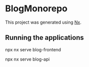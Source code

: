 # BlogMonorepo

This project was generated using [Nx](https://nx.dev).

## Running the applications

npx nx serve blog-frontend

npx nx serve blog-api

